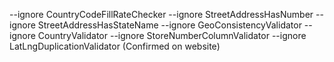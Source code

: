 --ignore CountryCodeFillRateChecker --ignore StreetAddressHasNumber --ignore StreetAddressHasStateName --ignore GeoConsistencyValidator --ignore CountryValidator --ignore StoreNumberColumnValidator --ignore LatLngDuplicationValidator (Confirmed on website)
